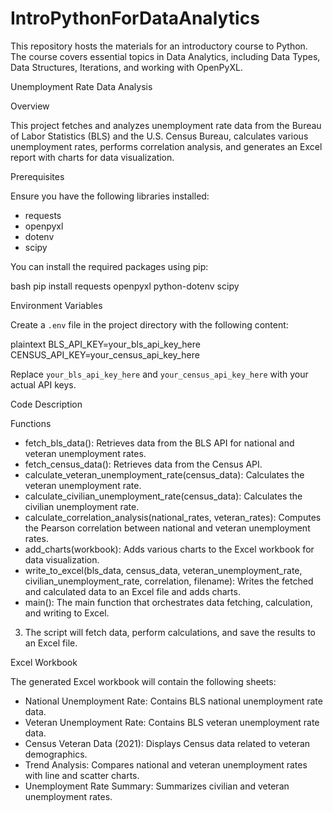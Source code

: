 # IntroPythonForDataAnalytics
This repository hosts the materials for an introductory course to Python. The course covers essential topics in Data Analytics, including Data Types, Data Structures, Iterations, and working with OpenPyXL. 

Unemployment Rate Data Analysis

Overview

This project fetches and analyzes unemployment rate data from the Bureau of Labor Statistics (BLS) and the U.S. Census Bureau, calculates various unemployment rates, performs correlation analysis, and generates an Excel report with charts for data visualization.

Prerequisites

Ensure you have the following libraries installed:
- requests
- openpyxl
- dotenv
- scipy

You can install the required packages using pip:

bash
pip install requests openpyxl python-dotenv scipy

Environment Variables

Create a `.env` file in the project directory with the following content:

plaintext
BLS_API_KEY=your_bls_api_key_here
CENSUS_API_KEY=your_census_api_key_here

Replace `your_bls_api_key_here` and `your_census_api_key_here` with your actual API keys.

Code Description

Functions

- fetch_bls_data(): Retrieves data from the BLS API for national and veteran unemployment rates.
- fetch_census_data(): Retrieves data from the Census API.
- calculate_veteran_unemployment_rate(census_data): Calculates the veteran unemployment rate.
- calculate_civilian_unemployment_rate(census_data): Calculates the civilian unemployment rate.
- calculate_correlation_analysis(national_rates, veteran_rates): Computes the Pearson correlation between national and veteran unemployment rates.
- add_charts(workbook): Adds various charts to the Excel workbook for data visualization.
- write_to_excel(bls_data, census_data, veteran_unemployment_rate, civilian_unemployment_rate, correlation, filename): Writes the fetched and calculated data to an Excel file and adds charts.
- main(): The main function that orchestrates data fetching, calculation, and writing to Excel.

3. The script will fetch data, perform calculations, and save the results to an Excel file. 

Excel Workbook

The generated Excel workbook will contain the following sheets:
- National Unemployment Rate: Contains BLS national unemployment rate data.
- Veteran Unemployment Rate: Contains BLS veteran unemployment rate data.
- Census Veteran Data (2021): Displays Census data related to veteran demographics.
- Trend Analysis: Compares national and veteran unemployment rates with line and scatter charts.
- Unemployment Rate Summary: Summarizes civilian and veteran unemployment rates.



